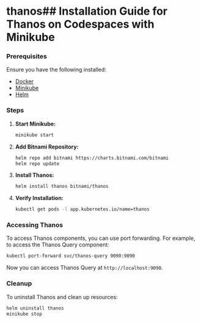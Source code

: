 # thanos## Installation Guide for Thanos on Codespaces with Minikube

### Prerequisites

Ensure you have the following installed:
- [Docker](https://docs.docker.com/get-docker/)
- [Minikube](https://minikube.sigs.k8s.io/docs/start/)
- [Helm](https://helm.sh/docs/intro/install/)

### Steps

1. **Start Minikube:**
    ```sh
    minikube start
    ```

2. **Add Bitnami Repository:**
    ```sh
    helm repo add bitnami https://charts.bitnami.com/bitnami
    helm repo update
    ```

3. **Install Thanos:**
    ```sh
    helm install thanos bitnami/thanos
    ```

4. **Verify Installation:**
    ```sh
    kubectl get pods -l app.kubernetes.io/name=thanos
    ```

### Accessing Thanos

To access Thanos components, you can use port forwarding. For example, to access the Thanos Query component:
```sh
kubectl port-forward svc/thanos-query 9090:9090
```

Now you can access Thanos Query at `http://localhost:9090`.

### Cleanup

To uninstall Thanos and clean up resources:
```sh
helm uninstall thanos
minikube stop
```